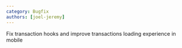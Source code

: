 ```yaml
---
category: Bugfix
authors: [joel-jeremy]
---
```


Fix transaction hooks and improve transactions loading experience in mobile
